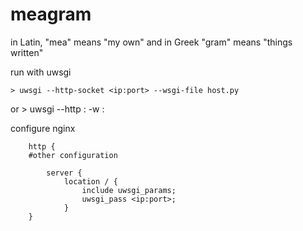 # meagram

in Latin, "mea" means "my own" and in Greek "gram" means "things written"

run with uwsgi

    > uwsgi --http-socket <ip:port> --wsgi-file host.py

or 
    > uwsgi --http :<port> -w <component>:<obj>

configure nginx
```
    http {
    #other configuration
    
        server {
            location / {
                include uwsgi_params;
                uwsgi_pass <ip:port>;
            }
    }
```
